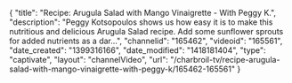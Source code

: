 {
    "title": "Recipe: Arugula Salad with Mango Vinaigrette - With Peggy K.",
    "description": "Peggy Kotsopoulos shows us how easy it is to make this nutritious and delicious Arugula Salad recipe. Add some sunflower sprouts for added nutrients as a dar...",
    "channelid": "165462",
    "videoid": "165561",
    "date_created": "1399316166",
    "date_modified": "1418181404",
    "type": "captivate",
    "layout": "channelVideo",
    "url": "\/charbroil-tv\/recipe-arugula-salad-with-mango-vinaigrette-with-peggy-k\/165462-165561"
}